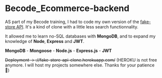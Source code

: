 # Becode_Ecommerce-backend

AS part of my Becode training, I had to code my own version of the [fake-store API](https://fakestoreapi.com/). It's a kind of clone with a little less search functionnality.

It allowed me to learn no-SQL databases with **MongoDB**, and to expand my knowledge of **Node**, **Express** and **JWT**.

**MongoDB** - **Mongoose** - **Node.js** - **Express.js** - **JWT**

~~Deployment -> ://fake-store-api-clone.herokuapp.com/~~
(HEROKU is not free anymore. I will host my projects somewhere else. Thanks for your patience 🤗)

